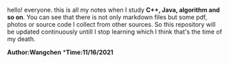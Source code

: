 hello! everyone.
this is all my notes when I study **C++, Java, algorithm and so on**. You can see that there is not only markdown files but some pdf, photos or source code I collect from other sources.
So this repository will be updated continuously untill I stop learning which I think that's the time of my death.


**Author:Wangchen**
***Time:11/16/2021**
